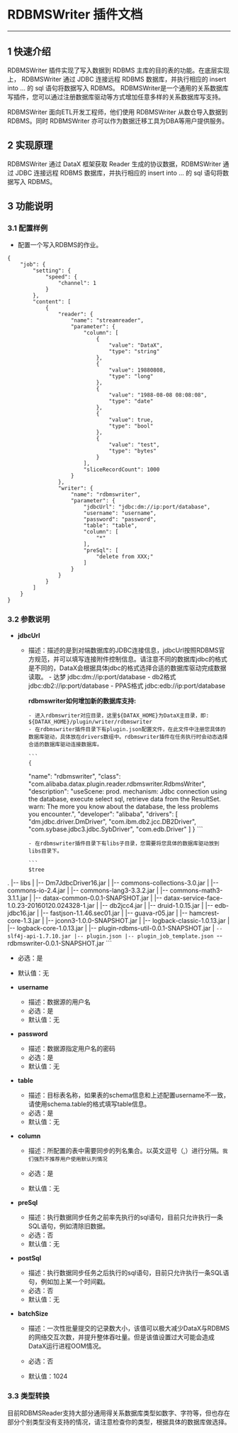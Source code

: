 # RDBMSWriter 插件文档

---

## 1 快速介绍

RDBMSWriter 插件实现了写入数据到 RDBMS 主库的目的表的功能。在底层实现上， RDBMSWriter 通过 JDBC 连接远程 RDBMS 数据库，并执行相应的 insert into ... 的 sql 语句将数据写入 RDBMS。 RDBMSWriter是一个通用的关系数据库写插件，您可以通过注册数据库驱动等方式增加任意多样的关系数据库写支持。

RDBMSWriter 面向ETL开发工程师，他们使用 RDBMSWriter 从数仓导入数据到 RDBMS。同时 RDBMSWriter 亦可以作为数据迁移工具为DBA等用户提供服务。


## 2 实现原理

RDBMSWriter 通过 DataX 框架获取 Reader 生成的协议数据，RDBMSWriter 通过 JDBC 连接远程 RDBMS 数据库，并执行相应的 insert into ... 的 sql 语句将数据写入 RDBMS。


## 3 功能说明

### 3.1 配置样例

* 配置一个写入RDBMS的作业。

```
{
    "job": {
        "setting": {
            "speed": {
                "channel": 1
            }
        },
        "content": [
            {
                "reader": {
                    "name": "streamreader",
                    "parameter": {
                        "column": [
                            {
                                "value": "DataX",
                                "type": "string"
                            },
                            {
                                "value": 19880808,
                                "type": "long"
                            },
                            {
                                "value": "1988-08-08 08:08:08",
                                "type": "date"
                            },
                            {
                                "value": true,
                                "type": "bool"
                            },
                            {
                                "value": "test",
                                "type": "bytes"
                            }
                        ],
                        "sliceRecordCount": 1000
                    }
                },
                "writer": {
                    "name": "rdbmswriter",
                    "parameter": {
                        "jdbcUrl": "jdbc:dm://ip:port/database",
                        "username": "username",
                        "password": "password",
                        "table": "table",
                        "column": [
                            "*"
                        ],
                        "preSql": [
                            "delete from XXX;"
                        ]
                    }
                }
            }
        ]
    }
}
```


### 3.2 参数说明

* **jdbcUrl**

  * 描述：描述的是到对端数据库的JDBC连接信息，jdbcUrl按照RDBMS官方规范，并可以填写连接附件控制信息。请注意不同的数据库jdbc的格式是不同的，DataX会根据具体jdbc的格式选择合适的数据库驱动完成数据读取。
        - 达梦 jdbc:dm://ip:port/database
        - db2格式 jdbc:db2://ip:port/database
        - PPAS格式 jdbc:edb://ip:port/database
  
      **rdbmswriter如何增加新的数据库支持:**  
  
        - 进入rdbmswriter对应目录，这里${DATAX_HOME}为DataX主目录，即: ${DATAX_HOME}/plugin/writer/rdbmswriter
        - 在rdbmswriter插件目录下有plugin.json配置文件，在此文件中注册您具体的数据库驱动，具体放在drivers数组中。rdbmswriter插件在任务执行时会动态选择合适的数据库驱动连接数据库。
        
        ```
        {
    "name": "rdbmswriter",
    "class": "com.alibaba.datax.plugin.reader.rdbmswriter.RdbmsWriter",
    "description": "useScene: prod. mechanism: Jdbc connection using the database, execute select sql, retrieve data from the ResultSet. warn: The more you know about the database, the less problems you encounter.",
    "developer": "alibaba",
    "drivers": [
        "dm.jdbc.driver.DmDriver",
        "com.ibm.db2.jcc.DB2Driver",
        "com.sybase.jdbc3.jdbc.SybDriver",
        "com.edb.Driver"
    ]
}
        ```
        
        - 在rdbmswriter插件目录下有libs子目录，您需要将您具体的数据库驱动放到libs目录下。
        
        ```
        $tree
.
|-- libs
|   |-- Dm7JdbcDriver16.jar
|   |-- commons-collections-3.0.jar
|   |-- commons-io-2.4.jar
|   |-- commons-lang3-3.3.2.jar
|   |-- commons-math3-3.1.1.jar
|   |-- datax-common-0.0.1-SNAPSHOT.jar
|   |-- datax-service-face-1.0.23-20160120.024328-1.jar
|   |-- db2jcc4.jar
|   |-- druid-1.0.15.jar
|   |-- edb-jdbc16.jar
|   |-- fastjson-1.1.46.sec01.jar
|   |-- guava-r05.jar
|   |-- hamcrest-core-1.3.jar
|   |-- jconn3-1.0.0-SNAPSHOT.jar
|   |-- logback-classic-1.0.13.jar
|   |-- logback-core-1.0.13.jar
|   |-- plugin-rdbms-util-0.0.1-SNAPSHOT.jar
|   `-- slf4j-api-1.7.10.jar
|-- plugin.json
|-- plugin_job_template.json
`-- rdbmswriter-0.0.1-SNAPSHOT.jar
        ```
  
  
  * 必选：是 <br />
  
  * 默认值：无 <br />
   
* **username**
 
  * 描述：数据源的用户名 <br />
  * 必选：是 <br />
  * 默认值：无 <br />

* **password**

  * 描述：数据源指定用户名的密码 <br />
  * 必选：是 <br />
  * 默认值：无 <br />
 
* **table**
  
  * 描述：目标表名称，如果表的schema信息和上述配置username不一致，请使用schema.table的格式填写table信息。 <br />
  * 必选：是 <br />
  * 默认值：无 <br />
 
* **column**

  * 描述：所配置的表中需要同步的列名集合。以英文逗号（,）进行分隔。`我们强烈不推荐用户使用默认列情况` <br />

  * 必选：是 <br />
  * 默认值：无 <br />
  
* **preSql**

  * 描述：执行数据同步任务之前率先执行的sql语句，目前只允许执行一条SQL语句，例如清除旧数据。<br />  
  * 必选：否 <br />  
  * 默认值：无 <br />  

* **postSql**

  * 描述：执行数据同步任务之后执行的sql语句，目前只允许执行一条SQL语句，例如加上某一个时间戳。 <br />  
  * 必选：否 <br />  
  * 默认值：无 <br />  

* **batchSize**

  * 描述：一次性批量提交的记录数大小，该值可以极大减少DataX与RDBMS的网络交互次数，并提升整体吞吐量。但是该值设置过大可能会造成DataX运行进程OOM情况。<br />
 
  * 必选：否 <br />
 
  * 默认值：1024 <br />
  
### 3.3 类型转换

目前RDBMSReader支持大部分通用得关系数据库类型如数字、字符等，但也存在部分个别类型没有支持的情况，请注意检查你的类型，根据具体的数据库做选择。
